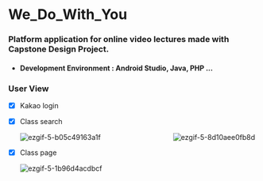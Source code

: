 # We_Do_With_You
### Platform application for online video lectures made with Capstone Design Project.
- ####  Development Environment : Android Studio, Java, PHP ...



### User View

- [x] Kakao login
- [x] Class search

  ![ezgif-5-b05c49163a1f](https://user-images.githubusercontent.com/33143335/102000905-8b9cd300-3d2f-11eb-899e-ef5708990dbb.gif)  &nbsp;&nbsp;&nbsp;&nbsp;&nbsp;  &nbsp;&nbsp;&nbsp;&nbsp;&nbsp; &nbsp;&nbsp;&nbsp;&nbsp;&nbsp; &nbsp;&nbsp;&nbsp;&nbsp;&nbsp; &nbsp;&nbsp;&nbsp;&nbsp;&nbsp; &nbsp;&nbsp;&nbsp;&nbsp;&nbsp;  ![ezgif-5-8d10aee0fb8d](https://user-images.githubusercontent.com/33143335/102000955-e0404e00-3d2f-11eb-9478-87376d61c625.gif)

  
- [x] Class page

  ![ezgif-5-1b96d4acdbcf](https://user-images.githubusercontent.com/33143335/102001045-dbc86500-3d30-11eb-9271-a2b0866402a2.gif)  &nbsp;&nbsp;&nbsp;&nbsp;&nbsp;  &nbsp;&nbsp;&nbsp;&nbsp;&nbsp; &nbsp;&nbsp;&nbsp;&nbsp;&nbsp; &nbsp;&nbsp;&nbsp;&nbsp;&nbsp; &nbsp;&nbsp;&nbsp;&nbsp;&nbsp; &nbsp;&nbsp;&nbsp;&nbsp;&nbsp;
